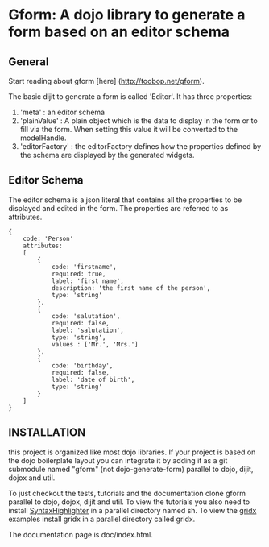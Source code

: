 Gform: A dojo library to generate a form based on an editor schema
=======================================================================


General
-------


Start reading about gform [here] (http://toobop.net/gform).


The basic dijit to generate a form is called 'Editor'. It has three properties:

1. 'meta' : 			an editor schema  
2. 'plainValue' : 		A plain object which is the data to display in the form or to fill via the form. When setting this value it will be converted to the modelHandle. 
3. 'editorFactory' : 	the editorFactory defines how the properties defined by the schema are displayed by the generated widgets.  

 

Editor Schema
-------------

The editor schema is a json literal that contains all the properties to be displayed and edited in the form. The properties are referred to as attributes.

	{
		code: 'Person'
		attributes: 
		[
			{
				code: 'firstname',
				required: true,
				label: 'first name',
				description: 'the first name of the person',
				type: 'string'
			},
			{
				code: 'salutation',
				required: false,
				label: 'salutation',
				type: 'string',
				values : ['Mr.', 'Mrs.']
			},
			{
				code: 'birthday',
				required: false,
				label: 'date of birth',
				type: 'string'
			}
		]
	}



INSTALLATION
------------

this project is organized like most dojo libraries. If your project is based on the dojo boilerplate layout you can integrate it by adding it as a git submodule named "gform" (not dojo-generate-form) parallel to dojo, dijit, dojox and util. 

To just checkout the tests, tutorials and the documentation clone gform parallel to dojo, dojox, dijit and util.
To view the tutorials you also need to install [SyntaxHighlighter](http://alexgorbatchev.com/SyntaxHighlighter/) in a parallel directory named sh.
To view the [gridx](http://github.com/oria/gridx) examples install gridx in a parallel directory called gridx. 

The documentation page is doc/index.html.

